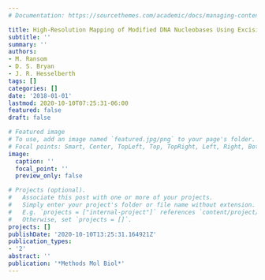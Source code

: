 ```yaml
---
# Documentation: https://sourcethemes.com/academic/docs/managing-content/

title: High-Resolution Mapping of Modified DNA Nucleobases Using Excision Repair Enzymes
subtitle: ''
summary: ''
authors:
- M. Ransom
- D. S. Bryan
- J. R. Hesselberth
tags: []
categories: []
date: '2018-01-01'
lastmod: 2020-10-10T07:25:31-06:00
featured: false
draft: false

# Featured image
# To use, add an image named `featured.jpg/png` to your page's folder.
# Focal points: Smart, Center, TopLeft, Top, TopRight, Left, Right, BottomLeft, Bottom, BottomRight.
image:
  caption: ''
  focal_point: ''
  preview_only: false

# Projects (optional).
#   Associate this post with one or more of your projects.
#   Simply enter your project's folder or file name without extension.
#   E.g. `projects = ["internal-project"]` references `content/project/deep-learning/index.md`.
#   Otherwise, set `projects = []`.
projects: []
publishDate: '2020-10-10T13:25:31.164921Z'
publication_types:
- '2'
abstract: ''
publication: '*Methods Mol Biol*'
---
```

